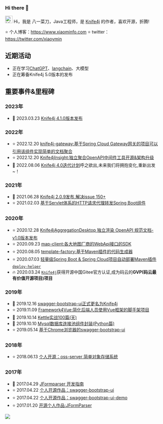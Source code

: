 ### Hi there 👋

<!--
**xiaoymin/xiaoymin** is a ✨ _special_ ✨ repository because its `README.md` (this file) appears on your GitHub profile.

Here are some ideas to get you started:

- 🔭 I’m currently working on ...
- 🌱 I’m currently learning ...
- 👯 I’m looking to collaborate on ...
- 🤔 I’m looking for help with ...
- 💬 Ask me about ...
- 📫 How to reach me: ...
- 😄 Pronouns: ...
- ⚡ Fun fact: ...
-->

<img src='https://qpluspicture.oss-cn-beijing.aliyuncs.com/6LjjQA/Hi.gif' alt='Hi' width="24"/> Hi，我是 八一菜刀，Java工程师，是 [Knife4j](https://doc.xiaominfo.com/) 的作者，喜欢开源，折腾!

⭐️ 个人博客：https://www.xiaominfo.com
⭐️ twitter：https://twitter.com/xiaoymin

## 近期活动

- 正在学习[ChatGPT](https://www.xiaominfo.com/chatgpt)、[langchain](http://localhost:3000/langchain)、大模型
- 正在筹备Knife4j 5.0版本的发布

## 重要事件&里程碑

### 2023年

- 📝 2023.03.23 [Knife4j 4.1.0版本发布](https://www.oschina.net/news/233801/knife4j-4-1-0-released)

### 2022年

- ⭐️ 2022.12.20 [knife4j-gateway:基于Spring Cloud Gateway网关的项目可以引用该组件实现简单的文档聚合](https://doc.xiaominfo.com/docs/middleware-sources/spring-cloud-gateway/spring-gateway-introduction)
- ⭐️ 2022.12.20 [Knife4jInsight:独立聚合OpenAPI中间件工具开源&架构升级](https://doc.xiaominfo.com/docs/middleware-sources/desktop-introduction) 
- 📝 2022.08.06 [Knife4j 4.0迭代计划](https://doc.xiaominfo.com/docs/v4)呼之欲出,未来我们将拥抱变化,重新出发~！


### 2021年

- 📝 2021.06.28 [Knife4j 2.0.9发布,解决issue 150+](https://doc.xiaominfo.com/docs/changelog/x/2021-06-28-knife4j-2.0.9-issue)
- ⭐️ 2021.02.03 [基于Servlet体系的HTTP请求代理转发Spring Boot组件](http://www.xiaominfo.com/opensource/作品简介/2021-02-03-spring-boot-servlet-gateway)


### 2020年

- ⭐️ 2020.12.28 [Knife4jAggregationDesktop 独立渲染 OpenAPI 规范文档-v1.0版本发布](http://www.xiaominfo.com/opensource/作品简介/2020-12-28-knife4j-aggregation-desktop-open)
- ⭐️ 2020.09.23 [map-client:各大地图厂商的WebApi接口的SDK](http://www.xiaominfo.com/opensource/作品简介/2020-09-23-map-client-open)
- ⭐️ 2020.08.05 [template-factory:基于Maven插件的代码生成器](http://www.xiaominfo.com/opensource/作品简介/2020-08-05-code-generator-open) 
- ⭐️ 2020.07.03 [轻量级Spring Boot & Spring Cloud项目自动部署Maven插件`deploy-helper`](http://www.xiaominfo.com/opensource/作品简介/2020-07-03-spring-boot-plugin-deploy)
- 🔥 2020.03.24 [`Knife4j`](https://github.com/xiaoymin/knife4j)获得开源中国Gitee官方认证,成为码云的**GVP(码云最有价值开源项目)项目**

### 2019年

- 🎄 2019.12.16 [swagger-bootstrap-ui正式更名为Knife4j](https://doc.xiaominfo.com)
- ⭐️ 2019.11.09 [Framework4Vue:简化后端人员使用Vue框架的脚手架项目](http://www.xiaominfo.com/opensource/作品简介/2019-11-09-frameword-front-vue-open)
- 📝 2019.10.14 [Kettle实战100篇(天)](http://www.xiaominfo.com/opensource/作品简介/2019-10-14-kettle-inaction-100)
- 📝 2019.10.10 [Mysql数据库连接池组件封装(Python篇)](http://www.xiaominfo.com/opensource/作品简介/2019-10-10-python-dbheler-open)
- ⭐️ 2019.05.14 [基于Chrome浏览器的swagger-bootstrap-ui](http://www.xiaominfo.com/opensource/作品简介/2019-05-14-swagger-bootstrap-ui-chrome-plugin-open)

### 2018年

- ⭐️ 2018.06.13 [个人开源：oss-server 简单对象存储系统](http://www.xiaominfo.com/opensource/作品简介/2018-06-13-oss-server-open)

### 2017年

- 📝 2017.04.29 [JFormparser 开发指南](http://www.xiaominfo.com/opensource/作品简介/2017-04-29-jformparser-guide)
- ⭐️ 2017.04.22 [个人开源作品：swagger-bootstrap-ui](http://www.xiaominfo.com/opensource/作品简介/2017-04-22-swagger-bootstrap-ui-open)
- ⭐️ 2017.04.22 [个人开源作品：swagger-bootstrap-ui-demo](http://www.xiaominfo.com/opensource/作品简介/2017-04-22-swagger-bootstrap-ui-demo-open)
- ⭐️ 2017.01.20 [开源个人作品:JFormParser](http://www.xiaominfo.com/opensource/作品简介/2017-01-20-jformparser-open)


![](https://github-readme-stats.vercel.app/api?username=xiaoymin)
